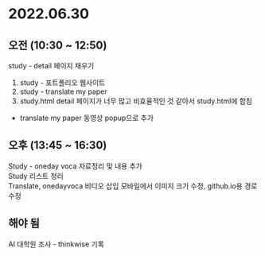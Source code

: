 # 2022.06.30

## 오전 (10:30 ~ 12:50)  
study - detail 페이지 채우기
1. study - 포트폴리오 웹사이트  
2. study - translate my paper  
3. study.html detail 페이지가 너무 많고 비효율적인 것 같아서 study.html에 합침  
- translate my paper 동영상 popup으로 추가


## 오후 (13:45 ~ 16:30)  
Study - oneday voca 자료정리 및 내용 추가  
Study 리스트 정리  
Translate, onedayvoca 비디오 삽입
모바일에서 이미지 크기 수정, github.io용 경로 수정

## 해야 됨
AI 대학원 조사 - thinkwise 기록  